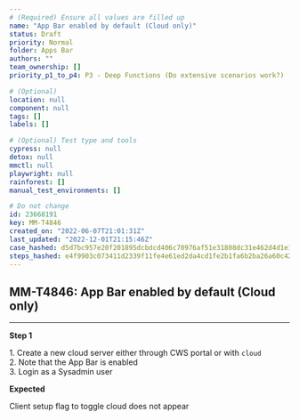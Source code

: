 ```yaml
---
# (Required) Ensure all values are filled up
name: "App Bar enabled by default (Cloud only)"
status: Draft
priority: Normal
folder: Apps Bar
authors: ""
team_ownership: []
priority_p1_to_p4: P3 - Deep Functions (Do extensive scenarios work?)

# (Optional)
location: null
component: null
tags: []
labels: []

# (Optional) Test type and tools
cypress: null
detox: null
mmctl: null
playwright: null
rainforest: []
manual_test_environments: []

# Do not change
id: 23668191
key: MM-T4846
created_on: "2022-06-07T21:01:31Z"
last_updated: "2022-12-01T21:15:46Z"
case_hashed: d5d7bc957e20f201895dcbdcd406c70976af51e31808dc31e462d4d1e1feb10249bbb162118cba1e2eb52243e95dd2c3
steps_hashed: e4f9903c073411d2339f11fe4e61ed2da4cd1fe2b1fa6b2ba26a60c4267b1ce98109c836e082055490d9734158b993b4
---
```


<!-- (Auto-generated) Based on frontmatter's "key" and "name" -->

## MM-T4846: App Bar enabled by default (Cloud only)

---

**Step 1**

1\. Create a new cloud server either through CWS portal or with `cloud`\
2\. Note that the App Bar is enabled\
3\. Login as a Sysadmin user

**Expected**

Client setup flag to toggle cloud does not appear
